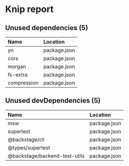 # Knip report

## Unused dependencies (5)

| Name        | Location     |
|:------------|:-------------|
| yn          | package.json |
| cors        | package.json |
| morgan      | package.json |
| fs-extra    | package.json |
| compression | package.json |

## Unused devDependencies (5)

| Name                          | Location     |
|:------------------------------|:-------------|
| msw                           | package.json |
| supertest                     | package.json |
| @backstage/cli                | package.json |
| @types/supertest              | package.json |
| @backstage/backend-test-utils | package.json |

